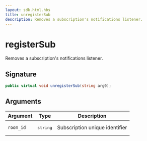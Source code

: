 ```yaml
---
layout: sdk.html.hbs
title: unregisterSub
description: Removes a subscription's notifications listener.
---
```


# registerSub

Removes a subscription's notifications listener.

## Signature

```csharp
public virtual void unregisterSub(string arg0);

```

## Arguments

| Argument   | Type                      | Description
| ---------- |---------------------------|-------------------------------------------------- |
| `room_id` | <pre>string</pre>  | Subscription unique identifier

